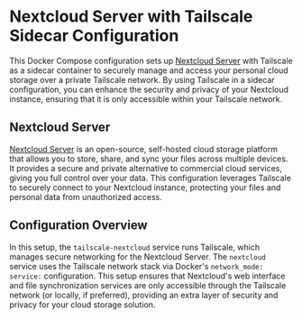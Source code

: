 # Nextcloud Server with Tailscale Sidecar Configuration

This Docker Compose configuration sets up [Nextcloud Server](https://github.com/nextcloud/server) with Tailscale as a sidecar container to securely manage and access your personal cloud storage over a private Tailscale network. By using Tailscale in a sidecar configuration, you can enhance the security and privacy of your Nextcloud instance, ensuring that it is only accessible within your Tailscale network.

## Nextcloud Server

[Nextcloud Server](https://github.com/nextcloud/server) is an open-source, self-hosted cloud storage platform that allows you to store, share, and sync your files across multiple devices. It provides a secure and private alternative to commercial cloud services, giving you full control over your data. This configuration leverages Tailscale to securely connect to your Nextcloud instance, protecting your files and personal data from unauthorized access.

## Configuration Overview

In this setup, the `tailscale-nextcloud` service runs Tailscale, which manages secure networking for the Nextcloud Server. The `nextcloud` service uses the Tailscale network stack via Docker's `network_mode: service:` configuration. This setup ensures that Nextcloud's web interface and file synchronization services are only accessible through the Tailscale network (or locally, if preferred), providing an extra layer of security and privacy for your cloud storage solution.
